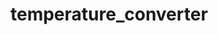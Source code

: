 # temperature_converter

<!-- - As hinted in the previous item, please include a README file to explain not only how to build the app, but also the solution that you used. Make sure to include the description on the rationale behind the UI design and the application architecture. It would also be good to explain how you came to the decision on which tools or framework to use. Please do not take this part lightly. It is a very important part of the solution, as written communication is an important part of remote work. 

- You will also be required to provide a URL to the page where the finished application is running. As this is a single page client side application, you can use any static host for this. We recommend that you use either GitHub Pages or Netlify as they allow you to host your app for free. However, it does not matter which service you use, as long as it allows us to interact with your finished application.

Please include the discussion for how you implemented the above requirement in the README file. As with the main solution, you should be able to explain the design and architectural decisions that led you to the final solution.  
 -->




